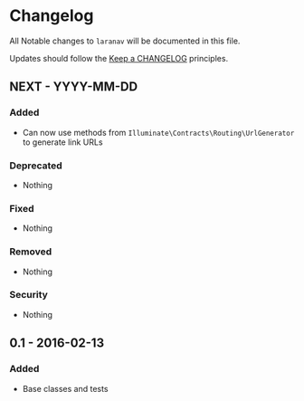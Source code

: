 # Changelog

All Notable changes to `laranav` will be documented in this file.

Updates should follow the [Keep a CHANGELOG](http://keepachangelog.com/) principles.

## NEXT - YYYY-MM-DD

### Added
- Can now use methods from `Illuminate\Contracts\Routing\UrlGenerator` to generate link URLs

### Deprecated
- Nothing

### Fixed
- Nothing

### Removed
- Nothing

### Security
- Nothing

## 0.1 - 2016-02-13

### Added
- Base classes and tests
